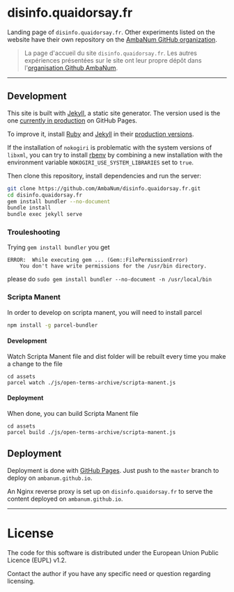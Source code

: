 # disinfo.quaidorsay.fr

Landing page of `disinfo.quaidorsay.fr`. Other experiments listed on the website have their own repository on the [AmbaNum GitHub organization](https://github.com/ambanum).

> La page d'accueil du site `disinfo.quaidorsay.fr`. Les autres expériences présentées sur le site ont leur propre dépôt dans l'[organisation Github AmbaNum](https://github.com/ambanum).

- - -

## Development

This site is built with [Jekyll](https://jekyllrb.com/), a static site generator. The version used is the one [currently in production](https://pages.github.com/versions/) on GitHub Pages.

To improve it, install [Ruby](https://www.ruby-lang.org/fr/) and [Jekyll](https://jekyllrb.com) in their [production versions](https://pages.github.com/versions/).

If the installation of `nokogiri` is problematic with the system versions of `libxml`, you can try to install [rbenv](https://github.com/rbenv/rbenv) by combining a new installation with the environment variable `NOKOGIRI_USE_SYSTEM_LIBRARIES` set to `true`.

Then clone this repository, install dependencies and run the server:
```sh
git clone https://github.com/AmbaNum/disinfo.quaidorsay.fr.git
cd disinfo.quaidorsay.fr
gem install bundler --no-document
bundle install
bundle exec jekyll serve
```

### Trouleshooting
Trying `gem install bundler` you get
```
ERROR:  While executing gem ... (Gem::FilePermissionError)
    You don't have write permissions for the /usr/bin directory.
```
please do `sudo gem install bundler --no-document -n /usr/local/bin`

### Scripta Manent

In order to develop on scripta manent, you will need to install parcel
```sh
npm install -g parcel-bundler
```

#### Development
Watch Scripta Manent file and dist folder will be rebuilt every time you make a change to the file
```
cd assets
parcel watch ./js/open-terms-archive/scripta-manent.js
```

#### Deployment
When done, you can build Scripta Manent file
```
cd assets
parcel build ./js/open-terms-archive/scripta-manent.js
```

## Deployment

Deployment is done with [GitHub Pages](https://pages.github.com). Just push to the `master` branch to deploy on `ambanum.github.io`.

An Nginx reverse proxy is set up on `disinfo.quaidorsay.fr` to serve the content deployed on `ambanum.github.io`.

- - -

# License

The code for this software is distributed under the European Union Public Licence (EUPL) v1.2.

Contact the author if you have any specific need or question regarding licensing.
